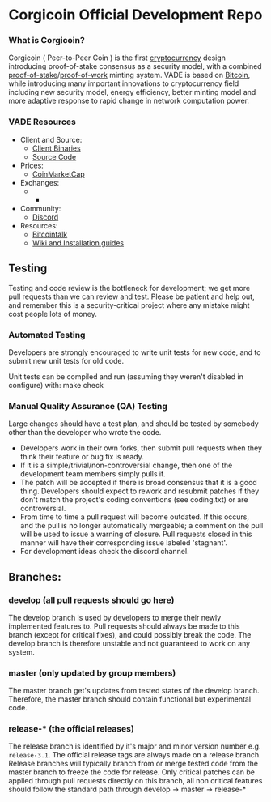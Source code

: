 
Corgicoin Official Development Repo
==================================

### What is Corgicoin?
Corgicoin ( Peer-to-Peer Coin ) is the first [cryptocurrency](https://en.wikipedia.org/wiki/Cryptocurrency) design introducing proof-of-stake consensus as a security model, with a combined [proof-of-stake](https://en.wikipedia.org/wiki/Proof-of-stake)/[proof-of-work](https://en.wikipedia.org/wiki/Proof-of-work_system) minting system. VADE is based on [Bitcoin](https://bitcoin.org), while introducing many important innovations to cryptocurrency field including new security model, energy efficiency, better minting model and more adaptive response to rapid change in network computation power.

### VADE Resources
* Client and Source:
    * [Client Binaries](https://github.com/Magicone111/Corgicoin/releases)
    * [Source Code](https://github.com/Magicone111/Corgicoin)
* Prices: 
    * [CoinMarketCap](https://coinmarketcap.com/currencies/corgicoin/)
* Exchanges: 
    * -
* Community: 
    * [Discord](https://discord.gg/wqcASqq)
* Resources: 
    * [Bitcointalk](https://bitcointalk.org/index.php?topic=1373179.0)
    * [Wiki and Installation guides](https://github.com/Magicone111/Corgicoin/wiki)

Testing
-------

Testing and code review is the bottleneck for development; we get more pull
requests than we can review and test. Please be patient and help out, and
remember this is a security-critical project where any mistake might cost people
lots of money.

### Automated Testing

Developers are strongly encouraged to write unit tests for new code, and to
submit new unit tests for old code.

Unit tests can be compiled and run (assuming they weren't disabled in configure) with:
  make check

### Manual Quality Assurance (QA) Testing

Large changes should have a test plan, and should be tested by somebody other
than the developer who wrote the code.

* Developers work in their own forks, then submit pull requests when they think their feature or bug fix is ready.
* If it is a simple/trivial/non-controversial change, then one of the development team members simply pulls it.
* The patch will be accepted if there is broad consensus that it is a good thing. Developers should expect to rework and resubmit patches if they don't match the project's coding conventions (see coding.txt) or are controversial.
* From time to time a pull request will become outdated. If this occurs, and the pull is no longer automatically mergeable; a comment on the pull will be used to issue a warning of closure.  Pull requests closed in this manner will have their corresponding issue labeled 'stagnant'.
* For development ideas check the discord channel.

## Branches:

### develop (all pull requests should go here)
The develop branch is used by developers to merge their newly implemented features to.
Pull requests should always be made to this branch (except for critical fixes), and could possibly break the code.
The develop branch is therefore unstable and not guaranteed to work on any system.

### master (only updated by group members)
The master branch get's updates from tested states of the develop branch.
Therefore, the master branch should contain functional but experimental code.

### release-* (the official releases)
The release branch is identified by it's major and minor version number e.g. `release-3.1`.
The official release tags are always made on a release branch.
Release branches will typically branch from or merge tested code from the master branch to freeze the code for release.
Only critical patches can be applied through pull requests directly on this branch, all non critical features should follow the standard path through develop -> master -> release-*
